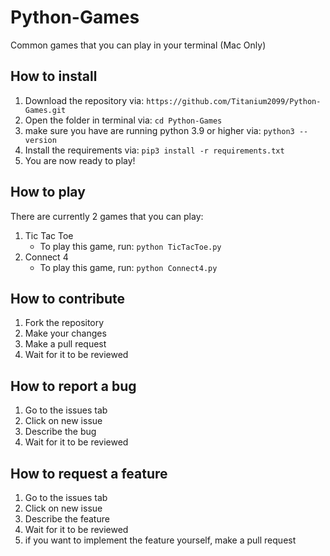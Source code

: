 # Python-Games
Common games that you can play in your terminal (Mac Only)

## How to install
1. Download the repository via: `https://github.com/Titanium2099/Python-Games.git`
2. Open the folder in terminal via: `cd Python-Games`
3. make sure you have are running python 3.9 or higher via: `python3 --version`
4. Install the requirements via: `pip3 install -r requirements.txt`
5. You are now ready to play!

## How to play
There are currently 2 games that you can play:
1. Tic Tac Toe
    - To play this game, run: `python TicTacToe.py`
2. Connect 4
    - To play this game, run: `python Connect4.py`

## How to contribute
1. Fork the repository
2. Make your changes
3. Make a pull request
4. Wait for it to be reviewed

## How to report a bug
1. Go to the issues tab
2. Click on new issue
3. Describe the bug
4. Wait for it to be reviewed

## How to request a feature
1. Go to the issues tab
2. Click on new issue
3. Describe the feature
4. Wait for it to be reviewed
5. if you want to implement the feature yourself, make a pull request

